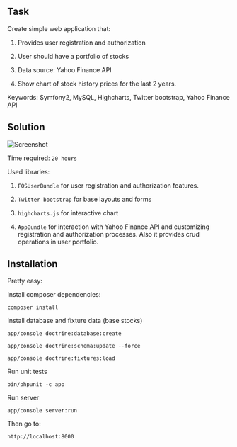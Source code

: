 Task
------------

Create simple web application that:

1) Provides user registration and authorization

2) User should have a portfolio of stocks

3) Data source: Yahoo Finance API

4) Show chart of stock history prices for the last 2 years.

Keywords: Symfony2, MySQL, Highcharts, Twitter bootstrap, Yahoo Finance API

Solution
--------------
![Screenshot](https://cloud.githubusercontent.com/assets/7060998/10016364/2092c042-612f-11e5-8cd2-7925888592e5.png "Screenshot")


Time required: `20 hours`

Used libraries: 

1) `FOSUserBundle` for user registration and authorization features.

2) `Twitter bootstrap` for base layouts and forms

3) `highcharts.js` for interactive chart

4) `AppBundle` for interaction with Yahoo Finance API and customizing registration and authorization processes. Also it provides crud operations in user portfolio.


Installation
--------------
Pretty easy: 

Install composer dependencies:

`composer install`

Install database and fixture data (base stocks)

`app/console doctrine:database:create`

`app/console doctrine:schema:update --force`

`app/console doctrine:fixtures:load`

Run unit tests

`bin/phpunit -c app`

Run server

`app/console server:run`

Then go to:

`http://localhost:8000`






